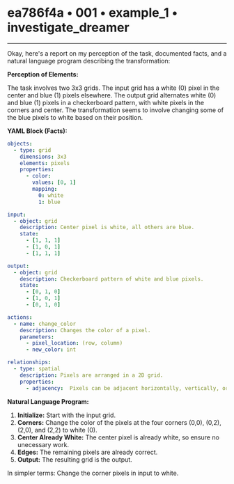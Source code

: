 # ea786f4a • 001 • example_1 • investigate_dreamer

---
Okay, here's a report on my perception of the task, documented facts, and a natural language program describing the transformation:

**Perception of Elements:**

The task involves two 3x3 grids. The input grid has a white (0) pixel in the center and blue (1) pixels elsewhere. The output grid alternates white (0) and blue (1) pixels in a checkerboard pattern, with white pixels in the corners and center. The transformation seems to involve changing some of the blue pixels to white based on their position.

**YAML Block (Facts):**



```yaml
objects:
  - type: grid
    dimensions: 3x3
    elements: pixels
    properties:
      - color:
        values: [0, 1]
        mapping:
          0: white
          1: blue

input:
  - object: grid
    description: Center pixel is white, all others are blue.
    state:
      - [1, 1, 1]
      - [1, 0, 1]
      - [1, 1, 1]

output:
  - object: grid
    description: Checkerboard pattern of white and blue pixels.
    state:
      - [0, 1, 0]
      - [1, 0, 1]
      - [0, 1, 0]

actions:
  - name: change_color
    description: Changes the color of a pixel.
    parameters:
      - pixel_location: (row, column)
      - new_color: int

relationships:
  - type: spatial
    description: Pixels are arranged in a 2D grid.
    properties:
      - adjacency:  Pixels can be adjacent horizontally, vertically, or diagonally.

```



**Natural Language Program:**

1.  **Initialize:** Start with the input grid.
2.  **Corners:** Change the color of the pixels at the four corners (0,0), (0,2), (2,0), and (2,2) to white (0).
3. **Center Already White:** The center pixel is already white, so ensure no unecessary work.
4.  **Edges:** The remaining pixels are already correct.
5. **Output:** The resulting grid is the output.

In simpler terms: Change the corner pixels in input to white.

